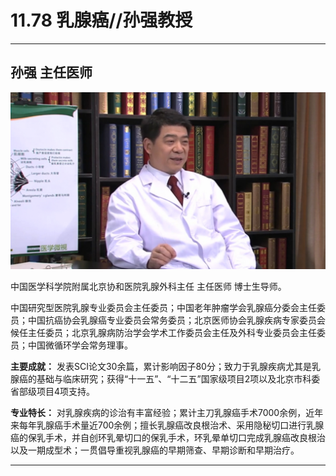# 11.78 乳腺癌//孙强教授

---

## 孙强 主任医师

![1682523356788](image/c11_078/1682523356788.png)

中国医学科学院附属北京协和医院乳腺外科主任 主任医师 博士生导师。

中国研究型医院乳腺专业委员会主任委员；中国老年肿瘤学会乳腺癌分委会主任委员；中国抗癌协会乳腺癌专业委员会常务委员；北京医师协会乳腺疾病专家委员会候任主任委员；北京乳腺病防治学会学术工作委员会主任及外科专业委员会主任委员；中国微循环学会常务理事。


**主要成就：** 发表SCI论文30余篇，累计影响因子80分；致力于乳腺疾病尤其是乳腺癌的基础与临床研究；获得“十一五”、“十二五”国家级项目2项以及北京市科委省部级项目4项支持。


**专业特长：** 对乳腺疾病的诊治有丰富经验；累计主刀乳腺癌手术7000余例，近年来每年乳腺癌手术量近700余例；擅长乳腺癌改良根治术、采用隐秘切口进行乳腺癌的保乳手术，并自创环乳晕切口的保乳手术，环乳晕单切口完成乳腺癌改良根治以及一期成型术；一贯倡导重视乳腺癌的早期筛查、早期诊断和早期治疗。

---

